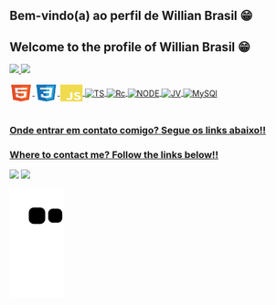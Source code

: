 ## Bem-vindo(a) ao perfil de Willian Brasil 😁
## Welcome to the profile of Willian Brasil 😁

 <div>
   <a href="https://github.com/Nico-Willian">
   <img height="180em" src="https://github-readme-stats.vercel.app/api?username=Nico-Willian&show_icons=true&theme=radical&include_all_commits=true&count_private=true"/>
   <img height="180em" src="https://github-readme-stats.vercel.app/api/top-langs/?username=Nico-Willian&layout=compact&langs_count=6&theme=radical"/>

</div>
<div style="display: inline_block"><br>
  <img align="center" alt="HTML" height="30" width="40" src="https://raw.githubusercontent.com/devicons/devicon/master/icons/html5/html5-original.svg">
  <img align="center" alt="CSS" height="30" width="40" src="https://raw.githubusercontent.com/devicons/devicon/master/icons/css3/css3-original.svg">
 <img align="center" alt="Js" height="30" width="40" src="https://raw.githubusercontent.com/devicons/devicon/master/icons/javascript/javascript-plain.svg">
 <img align="center" alt="TS" height="30" width="40" src="https://cdn.jsdelivr.net/gh/devicons/devicon/icons/typescript/typescript-plain.svg">
 <img align="center" alt="Rc" height="30" width="40" src="https://cdn.jsdelivr.net/gh/devicons/devicon/icons/react/react-original.svg">
 <img align="center" alt="NODE" height="30" width="40" src="https://cdn.jsdelivr.net/gh/devicons/devicon/icons/nodejs/nodejs-original.svg">
 <img align="center" alt="JV" height="30" width="40" src="https://cdn.jsdelivr.net/gh/devicons/devicon/icons/java/java-original.svg">
 <img align="center" alt="MySQl" height="30" width="40" src="https://cdn.jsdelivr.net/gh/devicons/devicon/icons/nodejs/nodejs-original.svg](https://cdn.jsdelivr.net/gh/devicons/devicon/icons/mysql/mysql-original.svg">
</div>
 
 <br>
 
  ### Onde entrar em contato comigo? Segue os links abaixo!!
  ### Where to contact me? Follow the links below!!
 
<div> 
  <a href = "mailto:brasilsantanawillian1221@gmail.com"><img src="https://img.shields.io/badge/-Gmail-%23333?style=for-the-badge&logo=gmail&logoColor=white" target="_blank"></a>
  <a href="https://www.linkedin.com/in/willian-brasil/" target="_blank"><img src="https://img.shields.io/badge/-LinkedIn-%230077B5?style=for-the-badge&logo=linkedin&logoColor=white" target="_blank"></a> 
 
  ![Snake animation](https://github.com/Nico-Willian/Nico-Willian/blob/output/github-contribution-grid-snake.svg)

</div>
